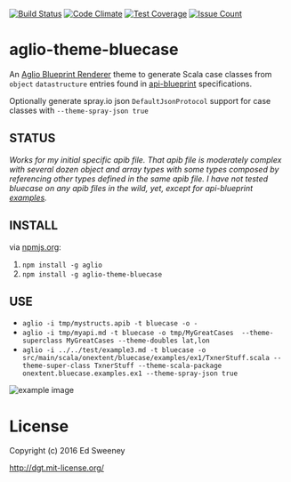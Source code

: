 [![Build Status](https://travis-ci.org/navicore/aglio-theme-bluecase.svg?branch=unittests)](https://travis-ci.org/navicore/aglio-theme-bluecase)
[![Code Climate](https://codeclimate.com/github/navicore/aglio-theme-bluecase/badges/gpa.svg)](https://codeclimate.com/github/navicore/aglio-theme-bluecase)
[![Test Coverage](https://codeclimate.com/github/navicore/aglio-theme-bluecase/badges/coverage.svg)](https://codeclimate.com/github/navicore/aglio-theme-bluecase/coverage)
[![Issue Count](https://codeclimate.com/github/navicore/aglio-theme-bluecase/badges/issue_count.svg)](https://codeclimate.com/github/navicore/aglio-theme-bluecase)

# aglio-theme-bluecase
An [Aglio Blueprint Renderer](https://github.com/danielgtaylor/aglio) theme to generate Scala case classes from `object` `datastructure` entries found in [api-blueprint](https://apiblueprint.org) specifications.

Optionally generate spray.io json `DefaultJsonProtocol` support for case classes with `--theme-spray-json true`

## STATUS
*Works for my initial specific apib file.  That apib file is moderately complex with several dozen object and array types with some types composed by referencing other types defined in the same apib file.  I have not tested bluecase on any apib files in the wild, yet, except for api-blueprint [examples](https://github.com/apiaryio/api-blueprint/blob/master/examples/10.%20Data%20Structures.md).*

## INSTALL

via [npmjs.org](https://www.npmjs.com/package/aglio-theme-bluecase):

1. `npm install -g aglio`
2. `npm install -g aglio-theme-bluecase`

## USE

* `aglio -i tmp/mystructs.apib -t bluecase -o -`
* `aglio -i tmp/myapi.md -t bluecase -o tmp/MyGreatCases  --theme-superclass MyGreatCases --theme-doubles lat,lon`
* `aglio -i ../../test/example3.md -t bluecase -o src/main/scala/onextent/bluecase/examples/ex1/TxnerStuff.scala --theme-super-class TxnerStuff --theme-scala-package onextent.bluecase.examples.ex1 --theme-spray-json true`

![example image](screen.png)

License
=======
Copyright (c) 2016 Ed Sweeney

http://dgt.mit-license.org/

